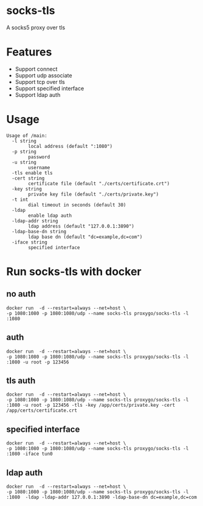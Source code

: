 # socks-tls

A socks5 proxy over tls

# Features
* Support connect
* Support udp associate
* Support tcp over tls
* Support specified interface
* Support ldap auth

# Usage
```
Usage of /main:
  -l string
        local address (default ":1080")
  -p string
        password
  -u string
        username
  -tls enable tls
  -cert string
        certificate file (default "./certs/certificate.crt")
  -key string
        private key file (default "./certs/private.key")
  -t int
        dial timeout in seconds (default 30)
  -ldap
        enable ldap auth
  -ldap-addr string
        ldap address (default "127.0.0.1:3890")
  -ldap-base-dn string
        ldap base dn (default "dc=example,dc=com")
  -iface string
        specified interface
```

# Run socks-tls with docker

## no auth
```
docker run  -d --restart=always --net=host \
-p 1080:1080 -p 1080:1080/udp --name socks-tls proxygo/socks-tls -l :1080
```

## auth
```
docker run  -d --restart=always --net=host \
-p 1080:1080 -p 1080:1080/udp --name socks-tls proxygo/socks-tls -l :1080 -u root -p 123456
```

## tls auth
```
docker run  -d --restart=always --net=host \
-p 1080:1080 -p 1080:1080/udp --name socks-tls proxygo/socks-tls -l :1080 -u root -p 123456 -tls -key /app/certs/private.key -cert /app/certs/certificate.crt
```

## specified interface
```
docker run  -d --restart=always --net=host \
-p 1080:1080 -p 1080:1080/udp --name socks-tls proxygo/socks-tls -l :1080 -iface tun0
```

## ldap auth
```
docker run  -d --restart=always --net=host \
-p 1080:1080 -p 1080:1080/udp --name socks-tls proxygo/socks-tls -l :1080  -ldap -ldap-addr 127.0.0.1:3890 -ldap-base-dn dc=example,dc=com
```

